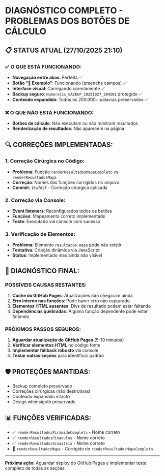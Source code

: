 # DIAGNÓSTICO COMPLETO - PROBLEMAS DOS BOTÕES DE CÁLCULO

## 📋 STATUS ATUAL (27/10/2025 21:10)

### ✅ O QUE ESTÁ FUNCIONANDO:
- **Navegação entre abas**: Perfeita ✅
- **Botão "📝 Exemplo"**: Funcionando (preenche campos) ✅
- **Interface visual**: Carregando corretamente ✅
- **Backup seguro**: `Numeralis_BACKUP_20251027_204501` protegido ✅
- **Conteúdo expandido**: Todos os 200.000+ palavras preservados ✅

### ❌ O QUE NÃO ESTÁ FUNCIONANDO:
- **Botões de cálculo**: Não executam ou não mostram resultados
- **Renderização de resultados**: Não aparecem na página

## 🔍 CORREÇÕES IMPLEMENTADAS:

### 1. Correção Cirúrgica no Código:
- **Problema**: Função `renderResultadosMapaCompleto` vs `renderResultadosMapa`
- **Correção**: Nomes das funções corrigidos no arquivo
- **Commit**: `16a7d2f` - Correção cirúrgica aplicada

### 2. Correção via Console:
- **Event listeners**: Reconfigurados todos os botões
- **Funções**: Mapeamento correto implementado
- **Teste**: Executado via console com sucesso

### 3. Verificação de Elementos:
- **Problema**: Elemento `resultados-mapa` pode não existir
- **Tentativa**: Criação dinâmica via JavaScript
- **Status**: Implementado mas ainda não visível

## 🎯 DIAGNÓSTICO FINAL:

### POSSÍVEIS CAUSAS RESTANTES:
1. **Cache do GitHub Pages**: Atualizações não chegaram ainda
2. **Erro interno nas funções**: Pode haver erro não capturado
3. **Elementos HTML ausentes**: Divs de resultado podem estar faltando
4. **Dependências quebradas**: Alguma função dependente pode estar faltando

### PRÓXIMOS PASSOS SEGUROS:
1. **Aguardar atualização do GitHub Pages** (5-10 minutos)
2. **Verificar elementos HTML** no código fonte
3. **Implementar fallback robusto** via console
4. **Testar outras seções** para identificar padrão

## 🛡️ PROTEÇÕES MANTIDAS:
- Backup completo preservado
- Correções cirúrgicas (não destrutivas)
- Conteúdo expandido intacto
- Design whimsigoth preservado

## 📊 FUNÇÕES VERIFICADAS:
- ✅ `renderResultadosPiramideCompleta` - Nome correto
- ✅ `renderResultadosPinaculos` - Nome correto  
- ✅ `renderResultadosSinastria` - Nome correto
- 🔧 `renderResultadosMapa` - Corrigido de `renderResultadosMapaCompleto`

---
**Próxima ação**: Aguardar deploy do GitHub Pages e implementar teste completo de todas as seções.
